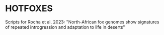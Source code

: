 # HOTFOXES
Scripts for Rocha et al. 2023: "North-African fox genomes show signatures of repeated introgression and adaptation to life in deserts"
